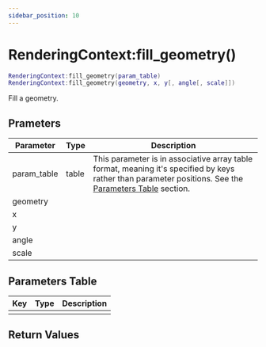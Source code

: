 ```yaml
---
sidebar_position: 10
---
```


# RenderingContext:fill_geometry()
```lua
RenderingContext:fill_geometry(param_table)
RenderingContext:fill_geometry(geometry, x, y[, angle[, scale]])
```
Fill a geometry.


## Prameters
|Parameter|Type|Description|
|-|-|-|
|param_table|table|This parameter is in associative array table format, meaning it's specified by keys rather than parameter positions. See the [Parameters Table](#parameters-table) section.|
|geometry|||
|x|||
|y|||
|angle|||
|scale|||


## Parameters Table
|Key|Type|Description|
|-|-|-|
| | | |


## Return Values

